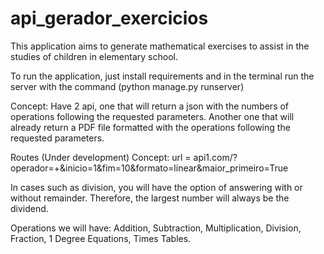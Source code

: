 # api_gerador_exercicios

This application aims to generate mathematical exercises to assist in the studies of children in elementary school.

To run the application, just install requirements and in the terminal run the server with the command  (python manage.py runserver)

Concept: Have 2 api, one that will return a json with the numbers of operations following the requested parameters.
Another one that will already return a PDF file formatted with the operations following the requested parameters.

Routes (Under development)
Concept: url = api1.com/?operador=+&inicio=1&fim=10&formato=linear&maior_primeiro=True

In cases such as division, you will have the option of answering with or without remainder. Therefore, the largest number will always be the dividend.

Operations we will have: Addition, Subtraction, Multiplication, Division, Fraction, 1 Degree Equations, Times Tables.

